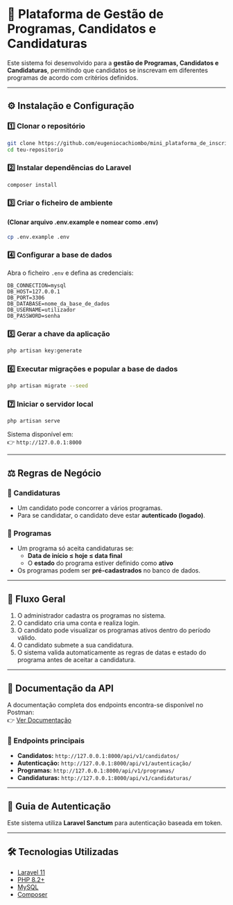 # 📌 Plataforma de Gestão de Programas, Candidatos e Candidaturas  

Este sistema foi desenvolvido para a **gestão de Programas, Candidatos e Candidaturas**, permitindo que candidatos se inscrevam em diferentes programas de acordo com critérios definidos.  

---

## ⚙️ Instalação e Configuração  

### 1️⃣ Clonar o repositório  
```bash
git clone https://github.com/eugeniocachiombo/mini_plataforma_de_inscricao.git
cd teu-repositorio
```

### 2️⃣ Instalar dependências do Laravel  
```bash
composer install
```

### 3️⃣ Criar o ficheiro de ambiente  
#### (Clonar arquivo .env.example e nomear como .env)
```bash
cp .env.example .env
```

### 4️⃣ Configurar a base de dados  
Abra o ficheiro `.env` e defina as credenciais:  
```env
DB_CONNECTION=mysql
DB_HOST=127.0.0.1
DB_PORT=3306
DB_DATABASE=nome_da_base_de_dados
DB_USERNAME=utilizador
DB_PASSWORD=senha
```

### 5️⃣ Gerar a chave da aplicação  
```bash
php artisan key:generate
```

### 6️⃣ Executar migrações e popular a base de dados  
```bash
php artisan migrate --seed
```

### 7️⃣ Iniciar o servidor local  
```bash
php artisan serve
```

Sistema disponível em:  
👉 `http://127.0.0.1:8000`

---

## ⚖️ Regras de Negócio  

### 🔹 Candidaturas  
- Um candidato pode concorrer a vários programas.  
- Para se candidatar, o candidato deve estar **autenticado (logado)**.  

### 🔹 Programas  
- Um programa só aceita candidaturas se:  
  - **Data de início ≤ hoje ≤ data final**  
  - O **estado** do programa estiver definido como **ativo**  
- Os programas podem ser **pré-cadastrados** no banco de dados.  

---

## 🔄 Fluxo Geral  

1. O administrador cadastra os programas no sistema.  
2. O candidato cria uma conta e realiza login.  
3. O candidato pode visualizar os programas ativos dentro do período válido.  
4. O candidato submete a sua candidatura.  
5. O sistema valida automaticamente as regras de datas e estado do programa antes de aceitar a candidatura.  

---

## 📖 Documentação da API  

A documentação completa dos endpoints encontra-se disponível no Postman:  
👉 [Ver Documentação](https://documenter.getpostman.com/view/48151868/2sB3HjNMqW)  

### 🔗 Endpoints principais  

- **Candidatos:** `http://127.0.0.1:8000/api/v1/candidatos/`  
- **Autenticação:** `http://127.0.0.1:8000/api/v1/autenticação/`  
- **Programas:** `http://127.0.0.1:8000/api/v1/programas/`  
- **Candidaturas:** `http://127.0.0.1:8000/api/v1/candidaturas/`  

---

## 🔑 Guia de Autenticação  

Este sistema utiliza **Laravel Sanctum** para autenticação baseada em token.  

---

## 🛠️ Tecnologias Utilizadas  

- [Laravel 11](https://laravel.com/)  
- [PHP 8.2+](https://www.php.net/)  
- [MySQL](https://www.mysql.com/)  
- [Composer](https://getcomposer.org/)  
